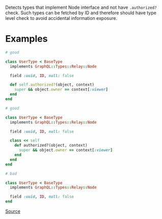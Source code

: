 
Detects types that implement Node interface and not have `.authorized?` check.
Such types can be fetched by ID and therefore should have type level check to
avoid accidental information exposure.

# Examples

```ruby
# good

class UserType < BaseType
  implements GraphQL::Types::Relay::Node

  field :uuid, ID, null: false

  def self.authorized?(object, context)
    super && object.owner == context[:viewer]
  end
end

# good

class UserType < BaseType
  implements GraphQL::Types::Relay::Node

  field :uuid, ID, null: false

  class << self
    def authorized?(object, context)
      super && object.owner == context[:viewer]
    end
  end
end

# bad

class UserType < BaseType
  implements GraphQL::Types::Relay::Node

  field :uuid, ID, null: false
end
```

[Source](http://www.rubydoc.info/gems/rubocop/RuboCop/Cop/GraphQL/NotAuthorizedNodeType)